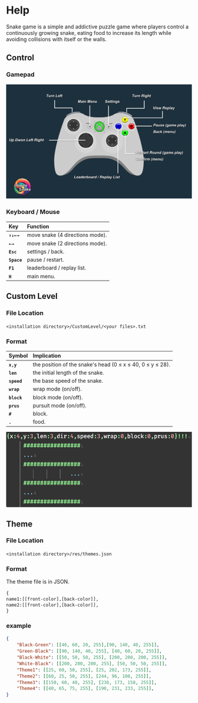 # Help
Snake game is a simple and addictive puzzle game where players control a continuously growing snake, eating food to increase its length while avoiding collisions with itself or the walls.

## Control
### Gamepad
![help_control.png](help_control.png)
### Keyboard / Mouse
|**Key**|**Function**|  
| :--- | :--- |  
|**`↑↓←→`**|move snake (4 directions mode).|  
|**`←→`**|move snake (2 directions mode).|  
|**`Esc`**|settings / back.|  
|**`Space`**|pause / restart.|  
|**`F1`**|leaderboard / replay list.|  
|**`H`**|main menu.|  

## Custom Level
### File Location
`<installation directory>/CustomLevel/<your files>.txt`
### Format

|**Symbol**|**Implication**|  
| :--- | :--- |  
|**`x,y`**|the position of the snake's head (0 ≤ x ≤ 40, 0 ≤ y ≤ 28).|  
|**`len`**|the initial length of the snake.|  
|**`speed`**|the base speed of the snake.|  
|**`wrap`**|wrap mode (on/off).|  
|**`block`**|block mode (on/off).|  
|**`prus`**|pursuit mode (on/off).|  
|**`#`**|block.|  
|**`.`**|food.|   

![EverEdit_2wHUkRs4GM.png](EverEdit_2wHUkRs4GM.png)

## Theme
### File Location
`<installation directory>/res/themes.json`
### Format
The theme file is in JSON.
```text
{
name1:[[front-color],[back-color]],
name2:[[front-color],[back-color]],
}
```
### example
```json
{
    "Black-Green": [[40, 60, 20, 255],[90, 140, 40, 255]],
    "Green-Black": [[90, 140, 40, 255], [40, 60, 20, 255]],
    "Black-White": [[50, 50, 50, 255], [200, 200, 200, 255]],
    "White-Black": [[200, 200, 200, 255], [50, 50, 50, 255]],
    "Theme1": [[25, 60, 50, 255], [25, 202, 173, 255]],
    "Theme2": [[60, 25, 50, 255], [244, 96, 108, 255]],
    "Theme3": [[150, 60, 40, 255], [236, 173, 158, 255]],
    "Theme4": [[40, 65, 75, 255], [190, 231, 233, 255]],
}
```
